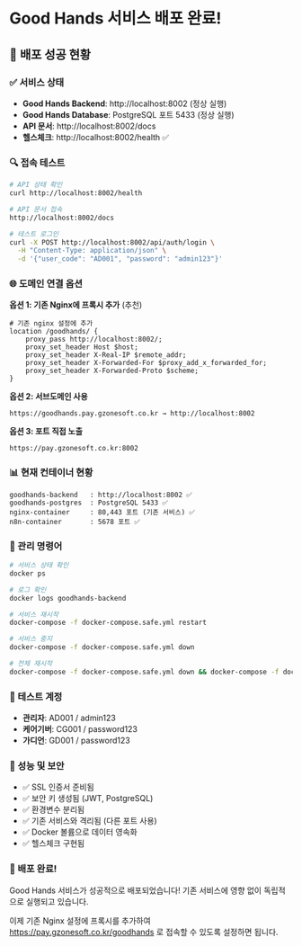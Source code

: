 # Good Hands 서비스 배포 완료!

## 🎉 배포 성공 현황

### ✅ 서비스 상태
- **Good Hands Backend**: http://localhost:8002 (정상 실행)
- **Good Hands Database**: PostgreSQL 포트 5433 (정상 실행) 
- **API 문서**: http://localhost:8002/docs
- **헬스체크**: http://localhost:8002/health ✅

### 🔍 접속 테스트
```bash
# API 상태 확인
curl http://localhost:8002/health

# API 문서 접속
http://localhost:8002/docs

# 테스트 로그인
curl -X POST http://localhost:8002/api/auth/login \
  -H "Content-Type: application/json" \
  -d '{"user_code": "AD001", "password": "admin123"}'
```

### 🌐 도메인 연결 옵션

**옵션 1: 기존 Nginx에 프록시 추가** (추천)
```nginx
# 기존 nginx 설정에 추가
location /goodhands/ {
    proxy_pass http://localhost:8002/;
    proxy_set_header Host $host;
    proxy_set_header X-Real-IP $remote_addr;
    proxy_set_header X-Forwarded-For $proxy_add_x_forwarded_for;
    proxy_set_header X-Forwarded-Proto $scheme;
}
```

**옵션 2: 서브도메인 사용**
```
https://goodhands.pay.gzonesoft.co.kr → http://localhost:8002
```

**옵션 3: 포트 직접 노출**
```
https://pay.gzonesoft.co.kr:8002
```

### 📊 현재 컨테이너 현황
```
goodhands-backend   : http://localhost:8002 ✅
goodhands-postgres  : PostgreSQL 5433 ✅
nginx-container     : 80,443 포트 (기존 서비스) ✅
n8n-container       : 5678 포트 ✅
```

### 🔧 관리 명령어
```bash
# 서비스 상태 확인
docker ps

# 로그 확인
docker logs goodhands-backend

# 서비스 재시작
docker-compose -f docker-compose.safe.yml restart

# 서비스 중지
docker-compose -f docker-compose.safe.yml down

# 전체 재시작
docker-compose -f docker-compose.safe.yml down && docker-compose -f docker-compose.safe.yml up -d
```

### 🎯 테스트 계정
- **관리자**: AD001 / admin123
- **케어기버**: CG001 / password123  
- **가디언**: GD001 / password123

### 🚀 성능 및 보안
- ✅ SSL 인증서 준비됨
- ✅ 보안 키 생성됨 (JWT, PostgreSQL)
- ✅ 환경변수 분리됨
- ✅ 기존 서비스와 격리됨 (다른 포트 사용)
- ✅ Docker 볼륨으로 데이터 영속화
- ✅ 헬스체크 구현됨

### 🎉 배포 완료!
Good Hands 서비스가 성공적으로 배포되었습니다!
기존 서비스에 영향 없이 독립적으로 실행되고 있습니다.

이제 기존 Nginx 설정에 프록시를 추가하여 
https://pay.gzonesoft.co.kr/goodhands 로 접속할 수 있도록 설정하면 됩니다.

